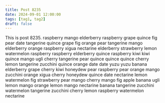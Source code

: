 ```yaml
---
title: Post 8235
date: 2024-09-01 12:00:00
tags: [tag1, tag2]
draft: false
---
```

This is post 8235.
raspberry
mango
elderberry
raspberry
grape
quince
fig
pear
date
tangerine
quince
grape
fig
orange
pear
tangerine
mango
elderberry
orange
raspberry
xigua
nectarine
elderberry
strawberry
lemon
watermelon
raspberry
raspberry
elderberry
quince
raspberry
kiwi
kiwi
quince
mango
ugli
cherry
tangerine
pear
quince
quince
quince
cherry
lemon
tangerine
zucchini
quince
orange
date
date
yuzu
yuzu
banana
elderberry
grape
cherry
kiwi
honeydew
pear
raspberry
pear
orange
mango
zucchini
orange
xigua
cherry
honeydew
quince
date
nectarine
lemon
watermelon
fig
strawberry
pear
mango
cherry
mango
fig
apple
banana
ugli
lemon
mango
orange
lemon
mango
nectarine
banana
tangerine
zucchini
watermelon
tangerine
zucchini
cherry
lemon
raspberry
watermelon
nectarine
